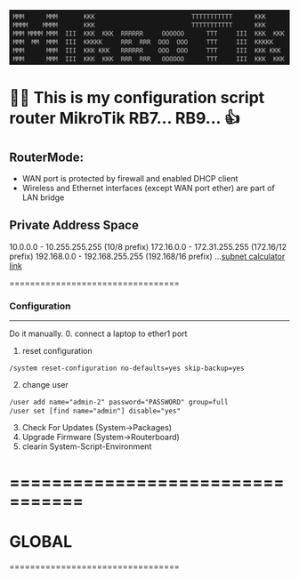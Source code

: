 ![This is an image](mikrotik.png)

# :man_beard: This is my configuration script router MikroTik RB7... RB9... :+1:

## RouterMode:
- WAN port is protected by firewall and enabled DHCP client
- Wireless and Ethernet interfaces (except WAN port ether)
  are part of LAN bridge

## Private Address Space
10.0.0.0 - 10.255.255.255 (10/8 prefix)
172.16.0.0 - 172.31.255.255  (172.16/12 prefix)
192.168.0.0 - 192.168.255.255 (192.168/16 prefix)
...[subnet calculator link](https://subnet.im)

 =================================
### Configuration
------

Do it manually.
0. connect a laptop to ether1 port
1. reset configuration
```
/system reset-configuration no-defaults=yes skip-backup=yes
```
2. change user
```
/user add name="admin-2" password="PASSWORD" group=full
/user set [find name="admin"] disable="yes"
```
3. Check For Updates (System→Packages)
4. Upgrade Firmware (System→Routerboard)
5. clearin System-Script-Environment

# =================================
#			GLOBAL
=================================